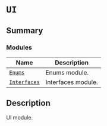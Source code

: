 # `UI`

<a id="summary"></a>

## Summary

### Modules

| Name | Description |
|-------------------------------------------------------------------------------------------------------|--------------------|
| [`Enums`](Enums/index.md#module-ansys.mechanical.stubs.v241.Ansys.Mechanical.UI.Enums)                | Enums module.      |
| [`Interfaces`](Interfaces/index.md#module-ansys.mechanical.stubs.v241.Ansys.Mechanical.UI.Interfaces) | Interfaces module. |

<a id="description"></a>

## Description

UI module.

<!-- !! processed by numpydoc !! -->

